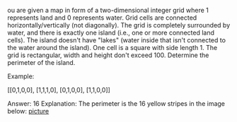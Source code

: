 ou are given a map in form of a two-dimensional integer grid where 1 represents land and 0 represents water. Grid cells are connected horizontally/vertically (not diagonally). The grid is completely surrounded by water, and there is exactly one island (i.e., one or more connected land cells). The island doesn't have "lakes" (water inside that isn't connected to the water around the island). One cell is a square with side length 1. The grid is rectangular, width and height don't exceed 100. Determine the perimeter of the island.

Example:


[[0,1,0,0],
 [1,1,1,0],
 [0,1,0,0],
 [1,1,0,0]]


Answer: 16
Explanation: The perimeter is the 16 yellow stripes in the image below:
[picture](https://leetcode.com/static/images/problemset/island.png)


